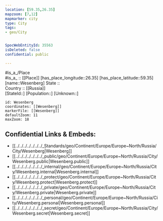 ```yaml
---
location: [59.35,26.35] 
mapzoom: [7,12] 
mapmarker: city 
type: City
tags:
- geo/City


SpocWebEntityId: 35563
isDeleted: false
confidential: public

---
```

#is_a_/Place  
#is_a_ :: [[Place]] 
[has_place_longitude::26.35] 
[has_place_latitude::59.35] 
[name::Wesenberg] 
State ::  
Country :: [[Russia]]  
[StateId::] 
[Population::] 
[Unknown::] 


```leaflet
id: Wesenberg
coordinates: [[Wesenberg]] 
markerFile: [[Wesenberg]] 
defaultZoom: 11 
maxZoom: 18
```


## Confidential Links & Embeds: 
- [[../../../../../../../_Standards/geo/Continent/Europe/Europe~North/Russia/City/Wesenberg|Wesenberg]] 
- [[../../../../../../../_public/geo/Continent/Europe/Europe~North/Russia/City/Wesenberg.public|Wesenberg.public]] 
- [[../../../../../../../_internal/geo/Continent/Europe/Europe~North/Russia/City/Wesenberg.internal|Wesenberg.internal]] 
- [[../../../../../../../_protect/geo/Continent/Europe/Europe~North/Russia/City/Wesenberg.protect|Wesenberg.protect]] 
- [[../../../../../../../_private/geo/Continent/Europe/Europe~North/Russia/City/Wesenberg.private|Wesenberg.private]] 
- [[../../../../../../../_personal/geo/Continent/Europe/Europe~North/Russia/City/Wesenberg.personal|Wesenberg.personal]] 
- [[../../../../../../../_secret/geo/Continent/Europe/Europe~North/Russia/City/Wesenberg.secret|Wesenberg.secret]] 
